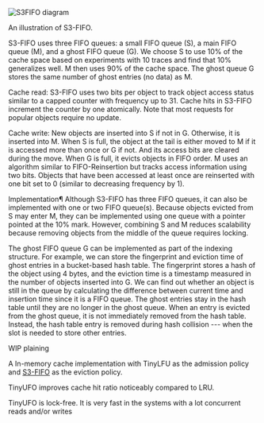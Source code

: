 ![S3FIFO diagram](https://s3fifo.com/assets/posts/2023-08-16-s3fifo/diagram_s3fifo.svg)

An illustration of S3-FIFO.


S3-FIFO uses three FIFO queues: a small FIFO queue (S), a main FIFO queue (M), and a ghost FIFO queue (G). We choose S to use 10% of the cache space based on experiments with 10 traces and find that 10% generalizes well. M then uses 90% of the cache space. The ghost queue G stores the same number of ghost entries (no data) as M.

Cache read: S3-FIFO uses two bits per object to track object access status similar to a capped counter with frequency up to 31. Cache hits in S3-FIFO increment the counter by one atomically. Note that most requests for popular objects require no update.

Cache write: New objects are inserted into S if not in G. Otherwise, it is inserted into M. When S is full, the object at the tail is either moved to M if it is accessed more than once or G if not. And its access bits are cleared during the move.
When G is full, it evicts objects in FIFO order. M uses an algorithm similar to FIFO-Reinsertion but tracks access information using two bits. Objects that have been accessed at least once are reinserted with one bit set to 0 (similar to decreasing frequency by 1).

Implementation¶
Although S3-FIFO has three FIFO queues, it can also be implemented with one or two FIFO queue(s). Because objects evicted from S may enter M, they can be implemented using one queue with a pointer pointed at the 10% mark. However, combining S and M reduces scalability because removing objects from the middle of the queue requires locking.

The ghost FIFO queue G can be implemented as part of the indexing structure. For example, we can store the fingerprint and eviction time of ghost entries in a bucket-based hash table. The fingerprint stores a hash of the object using 4 bytes, and the eviction time is a timestamp measured in the number of objects inserted into G. We can find out whether an object is still in the queue by calculating the difference between current time and insertion time since it is a FIFO queue. The ghost entries stay in the hash table until they are no longer in the ghost queue. When an entry is evicted from the ghost queue, it is not immediately removed from the hash table. Instead, the hash table entry is removed during hash collision --- when the slot is needed to store other entries.

 WIP plaining 

 A In-memory cache implementation with TinyLFU as the admission policy and [S3-FIFO](https://s3fifo.com/) as the eviction policy.

 TinyUFO improves cache hit ratio noticeably compared to LRU.

 TinyUFO is lock-free. It is very fast in the systems with a lot concurrent reads and/or writes
